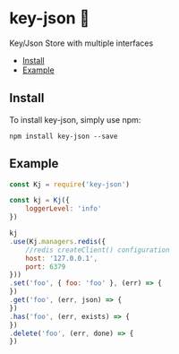 # key-json :honeybee:

Key/Json Store with multiple interfaces

* [Install](#install)
* [Example](#example)

<a name="install"></a>
## Install

To install key-json, simply use npm:

```
npm install key-json --save
```

<a name="example"></a>
## Example

```javascript
const Kj = require('key-json')

const kj = Kj({
	loggerLevel: 'info'
})

kj
.use(Kj.managers.redis({
	//redis createClient() configuration
	host: '127.0.0.1',
	port: 6379
}))
.set('foo', { foo: 'foo' }, (err) => {
})
.get('foo', (err, json) => {
})
.has('foo', (err, exists) => {
})
.delete('foo', (err, done) => {
})
```